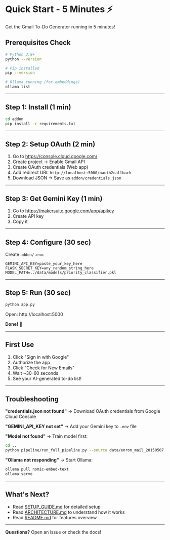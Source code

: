 # Quick Start - 5 Minutes ⚡

Get the Gmail To-Do Generator running in 5 minutes!

## Prerequisites Check

```bash
# Python 3.8+
python --version

# Pip installed
pip --version

# Ollama running (for embeddings)
ollama list
```

---

## Step 1: Install (1 min)

```bash
cd addon
pip install -r requirements.txt
```

---

## Step 2: Setup OAuth (2 min)

1. Go to https://console.cloud.google.com/
2. Create project → Enable Gmail API
3. Create OAuth credentials (Web app)
4. Add redirect URI: `http://localhost:5000/oauth2callback`
5. Download JSON → Save as `addon/credentials.json`

---

## Step 3: Get Gemini Key (1 min)

1. Go to https://makersuite.google.com/app/apikey
2. Create API key
3. Copy it

---

## Step 4: Configure (30 sec)

Create `addon/.env`:

```env
GEMINI_API_KEY=paste_your_key_here
FLASK_SECRET_KEY=any_random_string_here
MODEL_PATH=../data/models/priority_classifier.pkl
```

---

## Step 5: Run (30 sec)

```bash
python app.py
```

Open: http://localhost:5000

**Done!** 🎉

---

## First Use

1. Click "Sign in with Google"
2. Authorize the app
3. Click "Check for New Emails"
4. Wait ~30-60 seconds
5. See your AI-generated to-do list!

---

## Troubleshooting

**"credentials.json not found"**
→ Download OAuth credentials from Google Cloud Console

**"GEMINI_API_KEY not set"**
→ Add your Gemini key to `.env` file

**"Model not found"**
→ Train model first:
```bash
cd ..
python pipeline/run_full_pipeline.py --source data/enron_mail_20150507 --limit 1500
```

**"Ollama not responding"**
→ Start Ollama:
```bash
ollama pull nomic-embed-text
ollama serve
```

---

## What's Next?

- Read [SETUP_GUIDE.md](SETUP_GUIDE.md) for detailed setup
- Read [ARCHITECTURE.md](ARCHITECTURE.md) to understand how it works
- Read [README.md](README.md) for features overview

---

**Questions?** Open an issue or check the docs!
